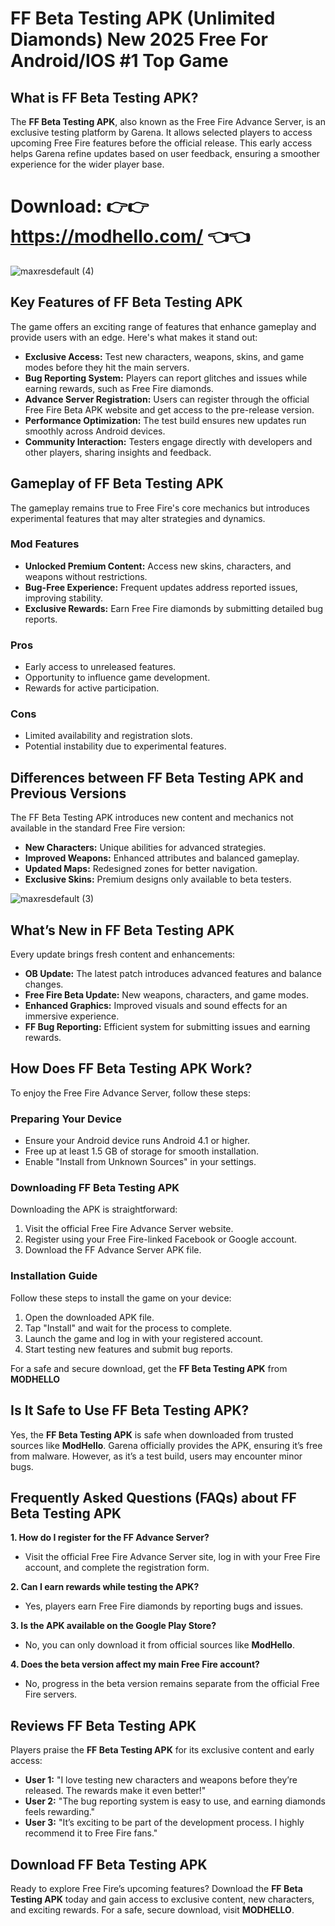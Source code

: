 # FF Beta Testing APK (Unlimited Diamonds) New 2025 Free For Android/IOS #1 Top Game


## What is FF Beta Testing APK?
The **FF Beta Testing APK**, also known as the Free Fire Advance Server, is an exclusive testing platform by Garena. It allows selected players to access upcoming Free Fire features before the official release. This early access helps Garena refine updates based on user feedback, ensuring a smoother experience for the wider player base.

# Download: 👉👉 https://modhello.com/ 👈👈

![maxresdefault (4)](https://github.com/user-attachments/assets/fee67d87-1aa2-4607-909e-137c8c9c25ac)

## Key Features of FF Beta Testing APK
The game offers an exciting range of features that enhance gameplay and provide users with an edge. Here's what makes it stand out:

- **Exclusive Access:** Test new characters, weapons, skins, and game modes before they hit the main servers.
- **Bug Reporting System:** Players can report glitches and issues while earning rewards, such as Free Fire diamonds.
- **Advance Server Registration:** Users can register through the official Free Fire Beta APK website and get access to the pre-release version.
- **Performance Optimization:** The test build ensures new updates run smoothly across Android devices.
- **Community Interaction:** Testers engage directly with developers and other players, sharing insights and feedback.

## Gameplay of FF Beta Testing APK
The gameplay remains true to Free Fire's core mechanics but introduces experimental features that may alter strategies and dynamics.

### Mod Features
- **Unlocked Premium Content:** Access new skins, characters, and weapons without restrictions.
- **Bug-Free Experience:** Frequent updates address reported issues, improving stability.
- **Exclusive Rewards:** Earn Free Fire diamonds by submitting detailed bug reports.

### Pros
- Early access to unreleased features.
- Opportunity to influence game development.
- Rewards for active participation.

### Cons
- Limited availability and registration slots.
- Potential instability due to experimental features.

## Differences between FF Beta Testing APK and Previous Versions
The FF Beta Testing APK introduces new content and mechanics not available in the standard Free Fire version:

- **New Characters:** Unique abilities for advanced strategies.
- **Improved Weapons:** Enhanced attributes and balanced gameplay.
- **Updated Maps:** Redesigned zones for better navigation.
- **Exclusive Skins:** Premium designs only available to beta testers.

![maxresdefault (3)](https://github.com/user-attachments/assets/235a564d-3dd1-4c60-8483-660dd1dfc165)

## What’s New in FF Beta Testing APK
Every update brings fresh content and enhancements:

- **OB Update:** The latest patch introduces advanced features and balance changes.
- **Free Fire Beta Update:** New weapons, characters, and game modes.
- **Enhanced Graphics:** Improved visuals and sound effects for an immersive experience.
- **FF Bug Reporting:** Efficient system for submitting issues and earning rewards.

## How Does FF Beta Testing APK Work?
To enjoy the Free Fire Advance Server, follow these steps:

### Preparing Your Device
- Ensure your Android device runs Android 4.1 or higher.
- Free up at least 1.5 GB of storage for smooth installation.
- Enable "Install from Unknown Sources" in your settings.

### Downloading FF Beta Testing APK
Downloading the APK is straightforward:

1. Visit the official Free Fire Advance Server website.
2. Register using your Free Fire-linked Facebook or Google account.
3. Download the FF Advance Server APK file.

### Installation Guide
Follow these steps to install the game on your device:

1. Open the downloaded APK file.
2. Tap "Install" and wait for the process to complete.
3. Launch the game and log in with your registered account.
4. Start testing new features and submit bug reports.

For a safe and secure download, get the **FF Beta Testing APK** from **MODHELLO**
## Is It Safe to Use FF Beta Testing APK?
Yes, the **FF Beta Testing APK** is safe when downloaded from trusted sources like **ModHello**. Garena officially provides the APK, ensuring it’s free from malware. However, as it’s a test build, users may encounter minor bugs.

## Frequently Asked Questions (FAQs) about FF Beta Testing APK
**1. How do I register for the FF Advance Server?**
- Visit the official Free Fire Advance Server site, log in with your Free Fire account, and complete the registration form.

**2. Can I earn rewards while testing the APK?**
- Yes, players earn Free Fire diamonds by reporting bugs and issues.

**3. Is the APK available on the Google Play Store?**
- No, you can only download it from official sources like **ModHello**.

**4. Does the beta version affect my main Free Fire account?**
- No, progress in the beta version remains separate from the official Free Fire servers.

## Reviews FF Beta Testing APK
Players praise the **FF Beta Testing APK** for its exclusive content and early access:

- **User 1:** "I love testing new characters and weapons before they’re released. The rewards make it even better!"
- **User 2:** "The bug reporting system is easy to use, and earning diamonds feels rewarding."
- **User 3:** "It’s exciting to be part of the development process. I highly recommend it to Free Fire fans."

## Download FF Beta Testing APK
Ready to explore Free Fire’s upcoming features? Download the **FF Beta Testing APK** today and gain access to exclusive content, new characters, and exciting rewards. For a safe, secure download, visit **MODHELLO**.
